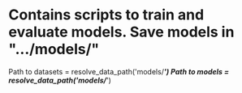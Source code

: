 # Contains scripts to train and evaluate models. Save models in ".../models/"

Path to datasets = resolve_data_path('models/***')
Path to models = resolve_data_path('models/***')
